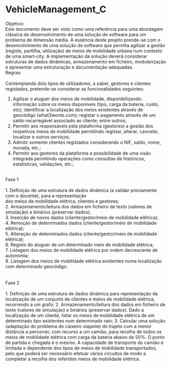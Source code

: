 # VehicleManagement_C

Objetivo:
<br>Este documento deve ser visto como uma referência para uma abordagem clássica de desenvolvimento de uma
solução de software para um problema de dimensão média. A essência deste projeto prende-se com o
desenvolvimento de uma solução de software que permita agilizar a gestão (registo, partilha, utilização) de meios
de mobilidade urbana num contexto de uma smart-city. A implementação da solução deverá considerar estruturas
de dados dinâmicas, armazenamento em ficheiro, modularização e apresentar uma estruturação e documentação
adequadas.
<br>
Regras:
<br>
<br>
Contemplando dois tipos de utilizadores, a saber, gestores e clientes registados, pretende-se considerar as
funcionalidades seguintes:
1. Agilizar o aluguer dos meios de mobilidade, disponibilizando: informação sobre os meios disponíveis (tipo,
carga da bateria, custo, etc); identificar a localização dos meios existentes através de geocódigo
(what3words.com); registar o pagamento através de um saldo recarregável associado ao cliente; entre outros;
2. Permitir aos responsáveis pela plataforma (gestores) a gestão dos respetivos meios de mobilidade permitindo
registar, alterar, cancelar, localizar e outros serviços;
3. Admitir somente clientes registados considerando o NIF, saldo, nome, morada, etc.;
4. Permitir aos gestores da plataforma a possibilidade de uma visão integrada permitindo operações como
consultas de históricos, estatísticas, validações, etc.;
<br>
Fase 1
<br>
<br>
1. Definição de uma estrutura de dados dinâmica (a validar previamente com o docente), para a representação<br>
dos meios de mobilidade elétrica, clientes e gestores;<br>
2. Armazenamento/leitura dos dados em ficheiro de texto (valores de simulação) e binários (preservar dados);<br>
3. Inserção de novos dados (cliente/gestor/meio de mobilidade elétrica);<br>
4. Remoção de determinados dados (cliente/gestor/meio de mobilidade elétrica);<br>
5. Alteração de determinados dados (cliente/gestor/meio de mobilidade elétrica);<br>
6. Registo do aluguer de um determinado meio de mobilidade elétrica;<br>
7. Listagem dos meios de mobilidade elétrica por ordem decrescente de autonomia;<br>
8. Listagem dos meios de mobilidade elétrica existentes numa localização com determinado geocódigo.<br>
<br>
<br>
Fase 2
<br>
<br>
1. Definição de uma estrutura de dados dinâmica para representação da localização de um conjunto de
clientes e meios de mobilidade elétrica, recorrendo a um grafo;
2. Armazenamento/leitura dos dados em ficheiro de texto (valores de simulação) e binários (preservar dados).
Dado a localização de um cliente, listar os meios de mobilidade elétrica de um determinado tipo existentes
num determinado raio;
3. Calcular uma solução (adaptação do problema do caixeiro viajante) do trajeto com a menor distância a
percorrer, com recurso a um camião, para recolha de todos os meios de mobilidade elétrica com carga da
bateria abaixo de 50%. O ponto de partida e chegada é o mesmo. A capacidade de transporte do camião é
limitada e dependente dos tipos de meios de mobilidade transportados, pelo que poderá ser necessário efetuar
vários circuitos de modo a completar a recolha dos referidos meios de mobilidade elétrica.
